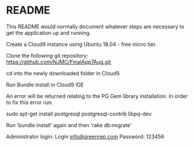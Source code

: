 # README

This README would normally document whatever steps are necessary to get the
application up and running.


  Create a Cloud9 instance using Ubuntu 18.04 - free micro tier.

  Clone the following git repository: https://github.com/NJMC/FinalApp7Aug.git

  cd into the newly downloaded folder in Cloud9.

  Run Bundle install in Cloud9 IDE

  An error will be returned relating to the PG Gem library installation. In order to fix this error run:

  sudo apt-get install postgresql postgresql-contrib libpq-dev

  Run ‘bundle install’ again and then ‘rake db:migrate’
  
  Administrator login: Login info@greenrep.com Password: 123456
